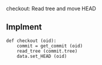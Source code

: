 

checkout: Read tree and move HEAD



## Implment

```
def checkout (oid):
    commit = get_commit (oid)
    read_tree (commit.tree)
    data.set_HEAD (oid)
```